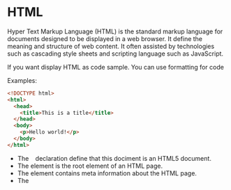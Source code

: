 # HTML
Hyper Text Markup Language (HTML) is the standard markup language for documents designed to be displayed in a web browser. It define the meaning and structure of web content. It often assisted by technologies such as cascading style sheets and scripting language such as JavaScript.



If you want display HTML as code sample. You can use formatting for code

Examples:

```html
<!DOCTYPE html>
<html>
  <head>
    <title>This is a title</title>
  </head>
  <body>
    <p>Hello world!</p>
  </body>
</html>
```
<!DOCTYPE html>
<html>
<body>
<ul>
<li> The <code> <!DOCTYPE html></code> declaration define that this dociment is an HTML5 document.</li>
<li> The <code><html></code> element is the root element of an HTML page.</li>
<li> The <code><head></code> element contains meta information about the HTML page.</li>
<li> The <code><title></code> element specifies s title for the HTML page (which is shown in the browser's title bar or in the page's tab)</li>
<li> The <code><body></code> element defines the document's body and is a container for all the visible containts, such as headings, paragraphs, image, hyperlinks, tables, list, etc.</li>
<li> The <code><h1></code> element defines a large heading. </li>
<li> The <code><p></code>element defines a paragraph. </li>
</ul>
</body>
</html>